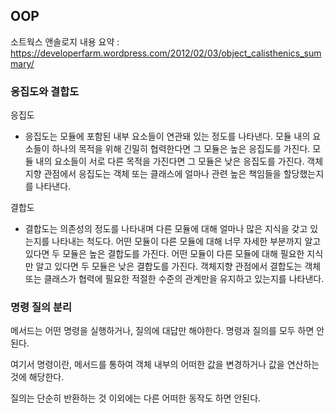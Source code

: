 ## OOP

소트웍스 앤솔로지 내용 요약 : https://developerfarm.wordpress.com/2012/02/03/object_calisthenics_summary/

### 응집도와 결합도

응집도
- 응집도는 모듈에 포함된 내부 요소들이 연관돼 있는 정도를 나타낸다. 모듈 내의 요소들이 하나의 목적을 위해
긴밀히 협력한다면 그 모듈은 높은 응집도를 가진다. 모듈 내의 요소들이 서로 다른 목적을 가진다면 그 모듈은
낮은 응집도를 가진다. 객체지향 관점에서 응집도는 객체 또는 클래스에 얼마나 관련 높은 책임들을 할당했는지를
나타낸다.

결합도
- 결합도는 의존성의 정도를 나타내며 다른 모듈에 대해 얼마나 많은 지식을 갖고 있는지를 나타내는 척도다. 어떤 모듈이 다른 모듈에 대해
너무 자세한 부분까지 알고 있다면 두 모듈은 높은 결합도를 가진다. 어떤 모듈이 다른 모듈에 대해 필요한 지식만 알고 있다면
두 모듈은 낮은 결합도를 가진다. 객체지향 관점에서 결합도는 객체 또는 클래스가 협력에 필요한 적절한 수준의 관계만을 유지하고
있는지를 나타낸다.

### 명령 질의 분리

메서드는 어떤 명령을 실행하거나, 질의에 대답만 해야한다. 명령과 질의를 모두 하면 안된다.

여기서 명령이란, 메서드를 통하여 객체 내부의 어떠한 값을 변경하거나 값을 연산하는 것에 해당한다.

질의는 단순히 반환하는 것 이외에는 다른 어떠한 동작도 하면 안된다.